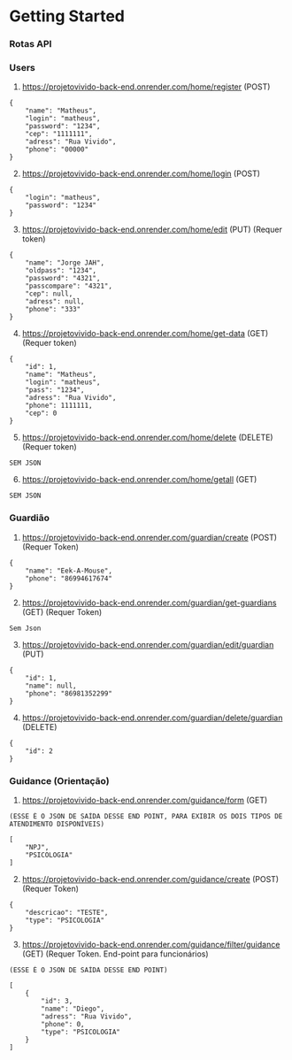 # Getting Started

### Rotas API

### Users ###
1. https://projetovivido-back-end.onrender.com/home/register (POST)


```
{
	"name": "Matheus",
	"login": "matheus",
	"password": "1234",
	"cep": "1111111",
	"adress": "Rua Vivido",
	"phone": "00000"
}
```

2. https://projetovivido-back-end.onrender.com/home/login (POST)

```
{
	"login": "matheus",
	"password": "1234"
}

```

3. https://projetovivido-back-end.onrender.com/home/edit (PUT)
(Requer token)

```
{
	"name": "Jorge JAH",
	"oldpass": "1234",
	"password": "4321",
	"passcompare": "4321",
	"cep": null,
	"adress": null,
	"phone": "333"
}
```

4. https://projetovivido-back-end.onrender.com/home/get-data (GET)
   (Requer token)

```
{
	"id": 1,
	"name": "Matheus",
	"login": "matheus",
	"pass": "1234",
	"adress": "Rua Vivido",
	"phone": 1111111,
	"cep": 0
}
```

5. https://projetovivido-back-end.onrender.com/home/delete (DELETE)
(Requer token)

```
SEM JSON
```

6. https://projetovivido-back-end.onrender.com/home/getall (GET)

```
SEM JSON
```

### Guardião ###

1. https://projetovivido-back-end.onrender.com/guardian/create (POST)
(Requer Token)

````
{
	"name": "Eek-A-Mouse",
	"phone": "86994617674"
}
````
2. https://projetovivido-back-end.onrender.com/guardian/get-guardians (GET)
(Requer Token)

````
Sem Json
````

3. https://projetovivido-back-end.onrender.com/guardian/edit/guardian (PUT)

````
{
	"id": 1,
	"name": null,
	"phone": "86981352299"
}
````

4. https://projetovivido-back-end.onrender.com/guardian/delete/guardian (DELETE)

````
{
	"id": 2
}
````

### Guidance (Orientação) ###

1. https://projetovivido-back-end.onrender.com/guidance/form (GET)

````
(ESSE É O JSON DE SAÍDA DESSE END POINT, PARA EXIBIR OS DOIS TIPOS DE ATENDIMENTO DISPONÍVEIS)

[
	"NPJ",
	"PSICOLOGIA"
]
````

2. https://projetovivido-back-end.onrender.com/guidance/create (POST)
(Requer Token)

````
{
	"descricao": "TESTE",
	"type": "PSICOLOGIA"
}
````

3. https://projetovivido-back-end.onrender.com/guidance/filter/guidance (GET)
(Requer Token. End-point para funcionários)

````
(ESSE É O JSON DE SAÍDA DESSE END POINT)

[
	{
		"id": 3,
		"name": "Diego",
		"adress": "Rua Vivido",
		"phone": 0,
		"type": "PSICOLOGIA"
	}
]
````
